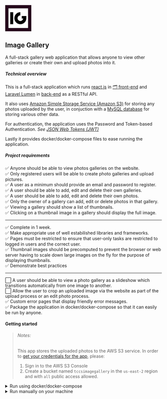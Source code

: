 <img src="./frontend/public/logo192.png" width="84" />

## Image Gallery

A full-stack gallery web application that allows anyone to view other galleries or create their own and upload photos into it.

##### Technical overview

This is a full-stack application which runs [react.js](https://github.com/facebook/react) in [🗂 front-end](frontend) and [Laravel Lumen](https://github.com/laravel/lumen) in [back-end](backend) as a RESTful API.

It also uses [Amazon Simple Storage Service (Amazon S3)](https://aws.amazon.com/s3/) for storing any photos uploaded by the user, in conjuction with a [MySQL database](https://www.mysql.com/) for storing various other data.

For authentication, the application uses the Password and Token-based Authentication. _See [JSON Web Tokens (JWT)](https://jwt.io/)_

Lastly it provides docker/docker-compose files to ease running the application.

##### Project requirements

:white_check_mark: Anyone should be able to view photos galleries on the website.\
:white_check_mark: Only registered users will be able to create photo galleries and upload pictures.\
:white_check_mark: A user as a minimum should provide an email and password to register.\
:white_check_mark: A user should be able to add, edit and delete their own galleries.\
:white_check_mark: A user should be able to add, edit and delete their own photos.\
:white_check_mark: Only the owner of a gallery can add, edit or delete photos in that gallery.\
:white_check_mark: Viewing a gallery should show a list of thumbnails.\
:white_check_mark: Clicking on a thumbnail image in a gallery should display the full image.

<hr>

:white_check_mark: Complete in 1 week.\
:white_check_mark: Make appropriate use of well estabilished libraries and frameworks.\
:white_check_mark: Pages must be restricted to ensure that user-only tasks are restricted to logged in users and the correct user.\
:white_check_mark: Thumbnail images should be precomputed to prevent the browser or web server having to scale down large images on the fly for the purpose of displaying thumbnails.\
:white_check_mark: Demonstrate best practices

<hr>

:white_large_square: A user should be able to view a photo gallery as a slideshow which transitions automatically from one image to another.\
:white_large_square: Allow the user to crop an uploaded image via the website as part of the upload process or an edit photo process.\
:white_check_mark: Custom error pages that display friendly error messages.\
:white_check_mark: Package the application in docker/docker-compose so that it can easily be run by anyone.

#### Getting started

> ###### Notes:
>
> This app stores the uploaded photos to the AWS S3 service. In order to [get your credentials for the app](https://docs.aws.amazon.com/general/latest/gr/aws-sec-cred-types.html#access-keys-and-secret-access-keys), please:
>
> 1. Sign in to the AWS S3 Console
> 2. Create a bucket named `tccsimagegallery` in the `us-east-2` region and with `all` public access allowed.

<details>
    <summary>Run using docker/docker-compose</summary>

1. Clone the repository

2. Navigate to `tccs-image-gallery/backend/` and execute:

```bash
# Copy the example .env file and configure it
cp .env.example .env

# Open the .env file
nano .env

# Edit with your configurations
...
DB_HOST=127.0.0.1
DB_PORT=3306
DB_DATABASE=imagegallery # or your own db name (you will need to have this mysql database create on your machine)
DB_USERNAME= # insert db username
DB_PASSWORD= # insert db password

# see https://docs.aws.amazon.com/general/latest/gr/aws-sec-cred-types.html#access-keys-and-secret-access-keys
AWS_ACCESS_KEY_ID= # insert
AWS_SECRET_ACCESS_KEY= # insert
...
```

3. Navigate to the root of the repo (`tccs-image-gallery`) and execute:

```bash
# Build the docker images (ig-db, ig-backend, ig-frontend)
docker-compose --env-file backend/.env build

# Start up the containers in dettached mode, passing in the .env file
docker-compose --env-file backend/.env up

# Enter backend php server bash
docker exec -it ig-backend bash
    # - Generate the JWT secret used to sign the authentication token
    $ php artisan jwt:secret
    # - Migrate database
    $ php artisan migrate
    # Exit bash
    $ exit()
```

3. Go to `https://localhost:3000/`

</details>

<details>
    <summary>Run manually on your machine</summary>

1. Clone the repository

2. Navigate to `tccs-image-gallery/backend`

    1. Install the composer dependencies

    ```bash
    composer install
    ```

    2. Configure `.env`:

    ```bash
    # Copy the example .env file
    cp .env.example .env

    # Open the .env file
    nano .env

    # Edit with your configurations
    ...
    DB_HOST=127.0.0.1
    DB_PORT=3306
    DB_DATABASE=imagegallery # or your own db name
    DB_USERNAME= # insert db username
    DB_PASSWORD= # insert db password

    # see https://docs.aws.amazon.com/general/latest/gr/aws-sec-cred-types.html#access-keys-and-secret-access-keys
    AWS_ACCESS_KEY_ID= # insert
    AWS_SECRET_ACCESS_KEY= # insert
    ...
    ```

    4. Set the JWTAuth secret key used to sign the tokens

    ```bash
    php artisan jwt:secret
    ```

    5. Run database migration

    ```bash
    php artisan migrate
    ```

    6. Serve the backend (API) to port `8000`

    ```bash
    composer serve
    ```

3. Navigate to `tccs-image-gallery/frontend`

    1. Install the node packages

    ```bash
    # Yarn
    yarn install
    ```

    2. Serve the frontend

    ```bash
    # Yarn
    yarn start
    ```

4. Go to `https://localhost:3000/`
 </details>
